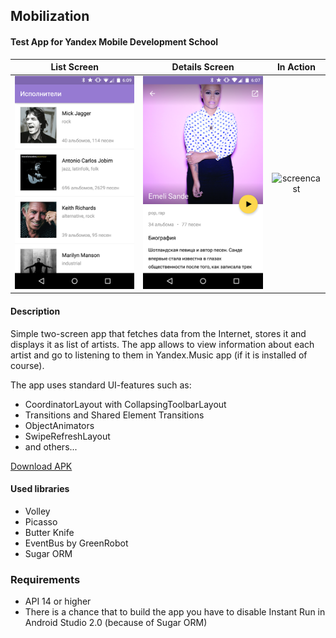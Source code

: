 ## Mobilization
#### Test App for Yandex Mobile Development School 
List Screen                      |  Details Screen                      | In Action
:-------------------------------:|:------------------------------------:|:------------------------------:
![screen_lsit](/screen_list.png) | ![screen_detail](/screen_detail.png) | ![screencast](/screencast.gif)

#### Description
Simple two-screen app that fetches data from the Internet, stores it and displays it as list of artists. 
The app allows to view information about each artist and go to listening to them in Yandex.Music app
(if it is installed of course).

The app uses standard UI-features such as:
- CoordinatorLayout with CollapsingToolbarLayout
- Transitions and Shared Element Transitions
- ObjectAnimators
- SwipeRefreshLayout
- and others...

[Download APK](https://dl.dropboxusercontent.com/u/46772061/Mobilization.apk)

#### Used libraries 
- Volley
- Picasso
- Butter Knife
- EventBus by GreenRobot
- Sugar ORM

### Requirements
- API 14 or higher 
- There is a chance that to build the app you have to disable Instant Run in Android Studio 2.0 (because of Sugar ORM) 
